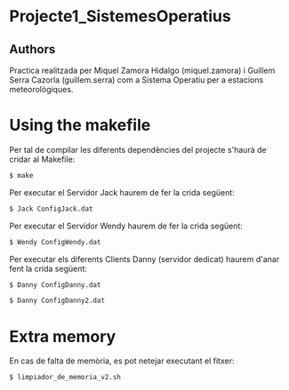 # Projecte1_SistemesOperatius

## Authors
Practica realitzada per Miquel Zamora Hidalgo (miquel.zamora) i Guillem Serra Cazorla (guillem.serra) com a Sistema Operatiu per a estacions meteorològiques. 

# Using the makefile
Per tal de compilar les diferents dependències del projecte s'haurà de cridar al Makefile: 
```sh
$ make
```
Per executar el Servidor Jack haurem de fer la crida següent:
```sh
$ Jack ConfigJack.dat
```
Per executar el Servidor Wendy haurem de fer la crida següent:
```sh
$ Wendy ConfigWendy.dat
```
Per executar els diferents Clients Danny (servidor dedicat) haurem d'anar fent la crida següent:
```sh
$ Danny ConfigDanny.dat
```
```sh
$ Danny ConfigDanny2.dat
```

# Extra memory
En cas de falta de memòria, es pot netejar executant el fitxer:
```sh
$ limpiador_de_memoria_v2.sh
```